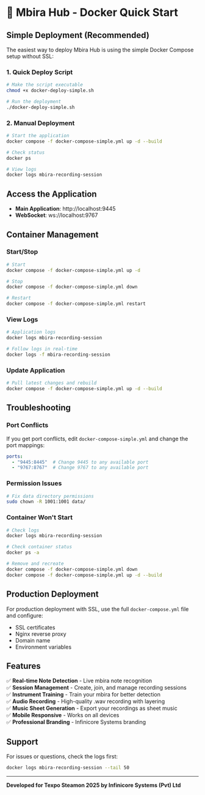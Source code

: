 # 🎵 Mbira Hub - Docker Quick Start

## Simple Deployment (Recommended)

The easiest way to deploy Mbira Hub is using the simple Docker Compose setup without SSL:

### 1. Quick Deploy Script
```bash
# Make the script executable
chmod +x docker-deploy-simple.sh

# Run the deployment
./docker-deploy-simple.sh
```

### 2. Manual Deployment
```bash
# Start the application
docker compose -f docker-compose-simple.yml up -d --build

# Check status
docker ps

# View logs
docker logs mbira-recording-session
```

## Access the Application

- **Main Application**: http://localhost:9445
- **WebSocket**: ws://localhost:9767

## Container Management

### Start/Stop
```bash
# Start
docker compose -f docker-compose-simple.yml up -d

# Stop
docker compose -f docker-compose-simple.yml down

# Restart
docker compose -f docker-compose-simple.yml restart
```

### View Logs
```bash
# Application logs
docker logs mbira-recording-session

# Follow logs in real-time
docker logs -f mbira-recording-session
```

### Update Application
```bash
# Pull latest changes and rebuild
docker compose -f docker-compose-simple.yml up -d --build
```

## Troubleshooting

### Port Conflicts
If you get port conflicts, edit `docker-compose-simple.yml` and change the port mappings:
```yaml
ports:
  - "9445:8445"  # Change 9445 to any available port
  - "9767:8767"  # Change 9767 to any available port
```

### Permission Issues
```bash
# Fix data directory permissions
sudo chown -R 1001:1001 data/
```

### Container Won't Start
```bash
# Check logs
docker logs mbira-recording-session

# Check container status
docker ps -a

# Remove and recreate
docker compose -f docker-compose-simple.yml down
docker compose -f docker-compose-simple.yml up -d --build
```

## Production Deployment

For production deployment with SSL, use the full `docker-compose.yml` file and configure:
- SSL certificates
- Nginx reverse proxy
- Domain name
- Environment variables

## Features

✅ **Real-time Note Detection** - Live mbira note recognition  
✅ **Session Management** - Create, join, and manage recording sessions  
✅ **Instrument Training** - Train your mbira for better detection  
✅ **Audio Recording** - High-quality .wav recording with layering  
✅ **Music Sheet Generation** - Export your recordings as sheet music  
✅ **Mobile Responsive** - Works on all devices  
✅ **Professional Branding** - Infinicore Systems branding  

## Support

For issues or questions, check the logs first:
```bash
docker logs mbira-recording-session --tail 50
```

---

**Developed for Texpo Steamon 2025 by Infinicore Systems (Pvt) Ltd**
